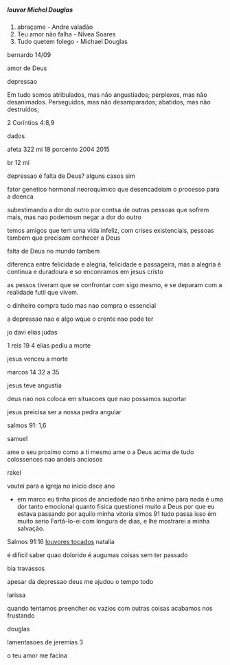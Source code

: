 ##### louvor Michel Douglas

1. abraçame - Andre valadão
1. Teu amor não falha - Nívea Soares
1. Tudo quetem folego - Michael Douglas


bernardo  14/09

amor de Deus

depressao

Em tudo somos atribulados, mas não angustiados; perplexos, mas não desanimados.
Perseguidos, mas não desamparados; abatidos, mas não destruídos;

2 Coríntios 4:8,9

dados

afeta 322 mi 18 porcento 2004 2015

br 12 mi 

depressao é falta de Deus?
alguns casos sim

fator genetico hormonal neoroquimico que desencadeiam o processo para a doenca

subestimando a dor do outro por contsa de outras pessoas que sofrem mais, mas nao podemosm negar a dor do outro

temos amigos que tem uma vida infeliz, com crises existenciais, pessoas tambem que precisam conhecer a Deus

falta de Deus no mundo tambem 

diferenca entre felicidade e alegria, felicidade e passageira, mas a alegria é continua e duradoura e so enconramos em jesus cristo

as pessos tiveram que se confrontar com sigo mesmo, e se deparam com a realidade futil que vivem.

o dinheiro compra tudo mas nao compra o essencial

a depressao nao e algo wque o crente nao pode ter

jo davi elias judas

1 reis 19 4
elias pediu a morte

jesus venceu a morte

marcos 14 32 a 35

jesus teve angustia

deus nao nos coloca em situacoes que nao possamos suportar

jesus preicisa ser a nossa pedra angular

salmos 91: 1,6

samuel

ame o seu proximo como a ti mesmo
ame o a Deus acima de tudo
colossences nao andeis anciosos

rakel

voutei para a igreja no inicio dece ano
- em marco eu tinha picos de anciedade
nao tinha animo para nada
é uma dor tanto emocional quanto fisica
questionei muito a Deus por que eu estava passando por aquilo
minha vitoria slmos 91
tudo passa
isso ém muito serio
Fartá-lo-ei com longura de dias, e lhe mostrarei a minha salvação.

Salmos 91:16
[louvores tocados](#louvor-Michel-Douglas)
natalia

é dificil saber quao dolorido é augumas coisas sem ter passado

bia travassos

apesar da depressao deus me ajudou o tempo todo

larissa

quando tentamos preencher os vazios com outras coisas acabamos nos frustando


douglas

lamentasoes de jeremias 3

o teu amor me facina








